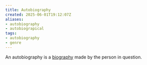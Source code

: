 ```yaml
---
title: Autobiography
created: 2025-06-01T19:12:07Z
aliases:
- autobiography
- autobiograpical
tags:
- autobiography
- genre
---
```


An autobiography is a [biography](biography.md) made by the person in question.
